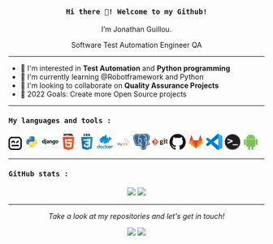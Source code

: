 <h4 align="center">
  <samp>Hi there 👋! Welcome to my Github!</samp>
</h4>
<p align="center"><bold>I’m Jonathan Guillou.</bold></p>
<p align="center"><bold>Software Test Automation Engineer QA</bold></p>

---

* 👀 I'm interested in **Test Automation** and **Python programming**
* 🌱 I'm currently learning @Robotframework and Python
* 💞️ I'm looking to collaborate on **Quality Assurance Projects**
* 🥅 2022 Goals: Create more Open Source projects

---

<h4 >
  <samp>My languages and tools :</samp>
</h4>

<p>
<img alt="robotframework" width="26px" src="Img/ROBOTFRAMEWORK.png" />
<img alt="python" width="32px" src="https://raw.githubusercontent.com/github/explore/80688e429a7d4ef2fca1e82350fe8e3517d3494d/topics/python/python.png" />
<img alt="django" width="32px" src="https://raw.githubusercontent.com/github/explore/80688e429a7d4ef2fca1e82350fe8e3517d3494d/topics/django/django.png" />
<img alt="html" width="32px" src="https://raw.githubusercontent.com/github/explore/80688e429a7d4ef2fca1e82350fe8e3517d3494d/topics/html/html.png" />
<img alt="css" width="32px" src="https://raw.githubusercontent.com/github/explore/80688e429a7d4ef2fca1e82350fe8e3517d3494d/topics/css/css.png" />
<img alt="docker" width="32px" src="https://raw.githubusercontent.com/github/explore/80688e429a7d4ef2fca1e82350fe8e3517d3494d/topics/docker/docker.png" />
<img alt="mysql" width="32px" src="https://raw.githubusercontent.com/github/explore/80688e429a7d4ef2fca1e82350fe8e3517d3494d/topics/mysql/mysql.png" />
<img alt="postgresql" width="32px" src="https://raw.githubusercontent.com/github/explore/80688e429a7d4ef2fca1e82350fe8e3517d3494d/topics/postgresql/postgresql.png" />
<img alt="git" width="32px" src="https://raw.githubusercontent.com/github/explore/80688e429a7d4ef2fca1e82350fe8e3517d3494d/topics/git/git.png" />
<img alt="github" width="32px" src="https://raw.githubusercontent.com/github/explore/78df643247d429f6cc873026c0622819ad797942/topics/github/github.png" />
<img alt="gitlab" width="32px" src="Img/GITLAB.png" />
<img alt="visual studio code" width="32px" src="https://raw.githubusercontent.com/github/explore/80688e429a7d4ef2fca1e82350fe8e3517d3494d/topics/visual-studio-code/visual-studio-code.png" />
<img alt="terminal" width="32px" src="https://raw.githubusercontent.com/github/explore/80688e429a7d4ef2fca1e82350fe8e3517d3494d/topics/terminal/terminal.png" />
<img alt="android" width="32px" src="https://raw.githubusercontent.com/github/explore/80688e429a7d4ef2fca1e82350fe8e3517d3494d/topics/android/android.png" />
</p>

---

<h4 >
  <samp>GitHub stats :</samp>
</h4>
<p align="center">
    <img height="120px" src="https://github-readme-stats.vercel.app/api?username=jgdevrennes&show_icons=false&hide_border=true&hide_title=true" /> <img height="120px" src="https://github-readme-stats.vercel.app/api/top-langs/?username=jgdevrennes&hide=css&layout=compact&hide_border=true" />
</p>

---

<p align="center">
  <i>Take a look at my repositories and let's get in touch!</i>

<p align="center">
<a href= "https://www.linkedin.com/in/johnguillou/"><img src="https://img.icons8.com/material-outlined/30/000000/linkedin.png"/></a>
<a href= "https://twitter.com/Guilloujohn"><img src="https://img.icons8.com/material-outlined/30/000000/twitter.png"/></a>
</p>
